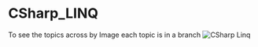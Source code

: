 # CSharp_LINQ

To see the topics across by Image each topic is in a branch
![CSharp Linq](https://github.com/MohamedAnwarAlhamed/CSharp_LINQ/assets/76563640/6caf3263-2bad-4cd5-94e4-69843f25c430)
